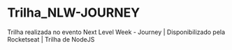 # Trilha_NLW-JOURNEY
 Trilha realizada no evento Next Level Week - Journey | Disponibilizado pela Rocketseat | Trilha de NodeJS
